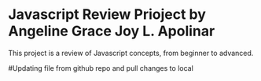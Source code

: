 # Javascript Review Prioject by Angeline Grace Joy L. Apolinar
This project is a review of Javascript concepts, from beginner to advanced.

#Updating file from github repo and pull changes to local
